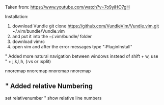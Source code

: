Taken from: https://www.youtube.com/watch?v=7o9yiHO7gH

Installation:
1) download Vundle git clone https://github.com/VundleVim/Vundle.vim.git ~/.vim/bundle/Vundle.vim
2) and put it into the ~/.vim/bundle/ folder
3) download vimrc
3) open vim and after the error messages type ":PluginInstall"

" Added more natural navigation between windows instead of shift + w, use <ctrl>
" + j,k,l,h, (:vs or :split)

nnoremap <C-J> <C-W><C-J>
nnoremap <C-K> <C-W><C-K>
nnoremap <C-L> <C-W><C-L>
nnoremap <C-H> <C-W><C-H>

" Added relative Numbering 
---------------------------
set relativenumber                          " show relative line numbers
